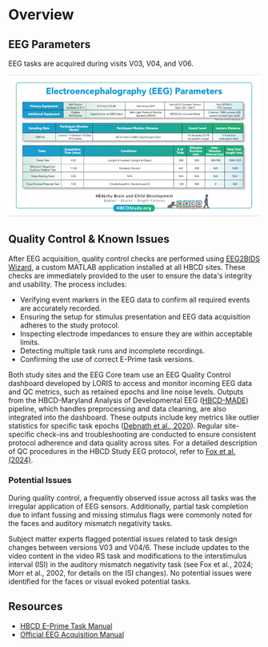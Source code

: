 # Overview

## EEG Parameters

EEG tasks are acquired during visits V03, V04, and V06.

![](images/EEG_acquisition_protocol.png)

## Quality Control & Known Issues    
After EEG acquisition, quality control checks are performed using [EEG2BIDS Wizard](https://github.com/aces/eeg2bids), a custom MATLAB application installed at all HBCD sites. These checks are immediately provided to the user to ensure the data's integrity and usability. The process includes:

- Verifying event markers in the EEG data to confirm all required events are accurately recorded.
- Ensuring the setup for stimulus presentation and EEG data acquisition adheres to the study protocol.
- Inspecting electrode impedances to ensure they are within acceptable limits.
- Detecting multiple task runs and incomplete recordings.
- Confirming the use of correct E-Prime task versions.

Both study sites and the EEG Core team use an EEG Quality Control dashboard developed by LORIS to access and monitor incoming EEG data and QC metrics, such as retained epochs and line noise levels. Outputs from the HBCD-Maryland Analysis of Developmental EEG ([HBCD-MADE](https://github.com/DCAN-Labs/HBCD-MADE)) pipeline, which handles preprocessing and data cleaning, are also integrated into the dashboard. These outputs include key metrics like outlier statistics for specific task epochs ([Debnath et al., 2020](https://doi.org/10.1111/psyp.13580)). Regular site-specific check-ins and troubleshooting are conducted to ensure consistent protocol adherence and data quality across sites. For a detailed description of QC procedures in the HBCD Study EEG protocol, refer to [Fox et al. (2024)](https://doi.org/10.1016/j.dcn.2024.101447).

### Potential Issues
During quality control, a frequently observed issue across all tasks was the irregular application of EEG sensors. Additionally, partial task completion due to infant fussing and missing stimulus flags were commonly noted for the faces and auditory mismatch negativity tasks.

Subject matter experts flagged potential issues related to task design changes between versions V03 and V04/6. These include updates to the video content in the video RS task and modifications to the interstimulus interval (ISI) in the auditory mismatch negativity task (see Fox et al., 2024; Morr et al., 2002, for details on the ISI changes). No potential issues were identified for the faces or visual evoked potential tasks.

## Resources
- [HBCD E-Prime Task Manual](https://docs.google.com/document/d/1PghQQpLbxjQavtVlHyIz7JVJxlyKcC4Do8z8j7srdaI/edit?usp=sharing)
- [Official EEG Acquisition Manual](https://docs.google.com/document/d/1tjrFJzntHOqJOrq-SRGy2Z0LOj56MFsZ2ZocgrUogSs/edit?usp=sharing)



